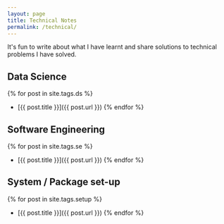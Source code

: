 ```yaml
---
layout: page
title: Technical Notes
permalink: /technical/
---
```


It's fun to write about what I have learnt and share solutions to technical problems I have solved.

## Data Science

{% for post in site.tags.ds %}
 - [{{ post.title }}]({{ post.url }})
{% endfor %}

## Software Engineering

{% for post in site.tags.se %}
 - [{{ post.title }}]({{ post.url }})
{% endfor %}

## System / Package set-up

{% for post in site.tags.setup %}
 - [{{ post.title }}]({{ post.url }})
{% endfor %}
